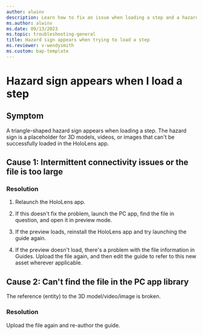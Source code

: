 ```yaml
---
author: alwinv
description: Learn how to fix an issue when loading a step and a hazard sign appears
ms.author: alwinv
ms.date: 09/13/2023
ms.topic: troubleshooting-general
title: Hazard sign appears when trying to load a step
ms.reviewer: v-wendysmith
ms.custom: bap-template
---
```


# Hazard sign appears when I load a step

## Symptom

A triangle-shaped hazard sign appears when loading a step.
The hazard sign is a placeholder for 3D models, videos, or images that can't be successfully loaded in the HoloLens app.

## Cause 1: Intermittent connectivity issues or the file is too large

### Resolution

1. Relaunch the HoloLens app.

1. If this doesn't fix the problem, launch the PC app, find the file in question, and open it in preview mode.

1. If the preview loads, reinstall the HoloLens app and try launching the guide again.

1. If the preview doesn't load, there's a problem with the file information in Guides. Upload the file again, and then edit the guide to refer to this new asset wherever applicable.

## Cause 2: Can't find the file in the PC app library

The reference (entity) to the 3D model/video/image is broken.

### Resolution

Upload the file again and re-author the guide.